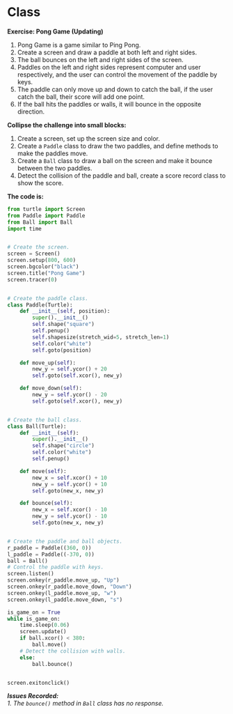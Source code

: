 # Class

**Exercise: Pong Game (Updating)**
1. Pong Game is a game similar to Ping Pong.
2. Create a screen and draw a paddle at both left and right sides.
3. The ball bounces on the left and right sides of the screen.
4. Paddles on the left and right sides represent computer and user respectively, and the user can control the movement of the paddle by keys.
5. The paddle can only move up and down to catch the ball, if the user catch the ball, their score will add one point.
6. If the ball hits the paddles or walls, it will bounce in the opposite direction.

**Collipse the challenge into small blocks:**
1. Create a screen, set up the screen size and color.
2. Create a `Paddle` class to draw the two paddles, and define methods to make the paddles move.
3. Create a `Ball` class to draw a ball on the screen and make it bounce between the two paddles.
4. Detect the collision of the paddle and ball, create a score record class to show the score.

**The code is:**
```py
from turtle import Screen
from Paddle import Paddle
from Ball import Ball
import time


# Create the screen.
screen = Screen()
screen.setup(800, 600)
screen.bgcolor("black")
screen.title("Pong Game")
screen.tracer(0)


# Create the paddle class.
class Paddle(Turtle):
    def __init__(self, position):
        super().__init__()
        self.shape("square")
        self.penup()
        self.shapesize(stretch_wid=5, stretch_len=1)
        self.color("white")
        self.goto(position)

    def move_up(self):
        new_y = self.ycor() + 20
        self.goto(self.xcor(), new_y)

    def move_down(self):
        new_y = self.ycor() - 20
        self.goto(self.xcor(), new_y)


# Create the ball class.
class Ball(Turtle):
    def __init__(self):
        super().__init__()
        self.shape("circle")
        self.color("white")
        self.penup()

    def move(self):
        new_x = self.xcor() + 10
        new_y = self.ycor() + 10
        self.goto(new_x, new_y)

    def bounce(self):
        new_x = self.xcor() - 10
        new_y = self.ycor() - 10
        self.goto(new_x, new_y)


# Create the paddle and ball objects.
r_paddle = Paddle((360, 0))
l_paddle = Paddle((-370, 0))
ball = Ball()
# Control the paddle with keys.
screen.listen()
screen.onkey(r_paddle.move_up, "Up")
screen.onkey(r_paddle.move_down, "Down")
screen.onkey(l_paddle.move_up, "w")
screen.onkey(l_paddle.move_down, "s")

is_game_on = True
while is_game_on:
    time.sleep(0.06)
    screen.update()
    if ball.xcor() < 380:
        ball.move()
    # Detect the collision with walls.
    else:
        ball.bounce()


screen.exitonclick()

```

_**Issues Recorded:**_  
_1. The `bounce()` method in `Ball` class has no response._
